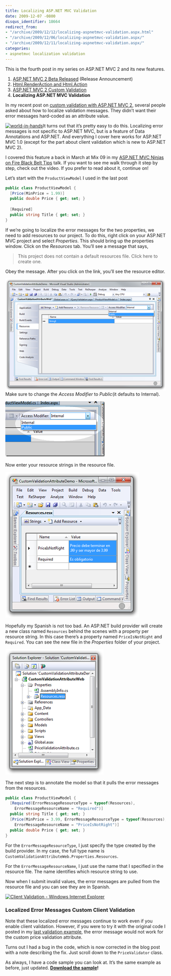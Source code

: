 ```yaml
---
title: Localizing ASP.NET MVC Validation
date: 2009-12-07 -0800
disqus_identifier: 18664
redirect_from:
- "/archive/2009/12/12/localizing-aspnetmvc-validation.aspx.html"
- "/archive/2009/12/06/localizing-aspnetmvc-validation.aspx/"
- "/archive/2009/12/11/localizing-aspnetmvc-validation.aspx/"
categories:
- aspnetmvc localization validation
---
```


This is the fourth post in my series on ASP.NET MVC 2 and its new
features.

1.  [ASP.NET MVC 2 Beta
    Released](https://haacked.com/archive/2009/11/17/asp.net-mvc-2-beta-released.aspx "Release Announcement")
    (Release Announcement)
2.  [Html.RenderAction and
    Html.Action](https://haacked.com/archive/2009/11/18/aspnetmvc2-render-action.aspx "Html.RenderAction and Html.Action")
3.  [ASP.NET MVC 2 Custom
    Validation](https://haacked.com/archive/2009/11/19/aspnetmvc2-custom-validation.aspx "ASP.NET MVC 2 Custom Validation")
4.  **Localizing ASP.NET MVC Validation**

In my recent post on [custom validation with ASP.NET MVC
2](https://haacked.com/archive/2009/11/19/aspnetmvc2-custom-validation.aspx "Custom Validation with ASP.NET MVC 2"),
several people asked about how to localize validation messages. They
didn’t want their error messages hard-coded as an attribute value.

[![world-in-hands](https://haacked.com/images/haacked_com/WindowsLiveWriter/LocalizingASP.NETMVCValidation_C004/world-in-hands_3.jpg "world-in-hands")](http://www.sxc.hu/browse.phtml?f=view&id=1035531 "Holding Earth 1 by flaivoloka on stock.xchng")It
turns out that it’s pretty easy to do this. Localizing error messages is
not specific to ASP.NET MVC, but is a feature of Data Annotations and
ASP.NET. And everything I cover here works for ASP.NET MVC 1.0 (except
for the part about client validation which is new to ASP.NET MVC 2).

I covered this feature a back in March at Mix 09 in my [ASP.NET MVC
Ninjas on Fire Black Belt
Tips](http://sessions.visitmix.com/MIX09/T44F "Mix Sessions") talk. If
you want to see me walk through it step by step, check out the video. If
you prefer to read about it, continue on!

Let’s start with the `ProductViewModel` I used in the last post

```csharp
public class ProductViewModel {
  [Price(MinPrice = 1.99)]
  public double Price { get; set; }

  [Required]
  public string Title { get; set; }
}
```

If we’re going to localize the error messages for the two properties, we
need to add resources to our project. To do this, right click on your
ASP.NET MVC project and select *Properties*. This should bring up the
properties window. Click on the *Resources* tab. You’ll see a message
that says,

> This project does not contain a default resources file. Click here to
> create one.

Obey the message. After you click on the link, you’ll see the resource
editor.

[![resources-tab](/images/haacked_com/WindowsLiveWriter/LocalizingASP.NETMVCValidation_1194E/resources-tab_4.png "resources-tab")](/images/haacked_com/WindowsLiveWriter/LocalizingASP.NETMVCValidation_1194E/resources-tab_4.png)
Make sure to change the *Access Modifier* to *Public*(it defaults to
Internal).

![resources-tab-access-modifier](/images/haacked_com/WindowsLiveWriter/LocalizingASP.NETMVCValidation_1194E/resources-tab-access-modifier_3.png "resources-tab-access-modifier")

Now enter your resource strings in the resource file.

![resource-file](/images/haacked_com/WindowsLiveWriter/LocalizingASP.NETMVCValidation_1194E/resource-file_3.png "resource-file")

Hopefully my Spanish is not too bad. An ASP.NET build provider will
create a new class named `Resources` behind the scenes with a property
per resource string. In this case there’s a property named
`PriceIsNotRight` and `Required`. You can see the new file in the
*Properties* folder of your project.

![solution-with-resources](/images/haacked_com/WindowsLiveWriter/LocalizingASP.NETMVCValidation_1194E/solution-with-resources_3.png "solution-with-resources")

The next step is to annotate the model so that it pulls the error
messages from the resources.

```csharp
public class ProductViewModel {
  [Required(ErrorMessageResourceType = typeof(Resources),
    ErrorMessageResourceName = "Required")]
  public string Title { get; set; }
  [Price(MinPrice = 3.99, ErrorMessageResourceType = typeof(Resources),
    ErrorMessageResourceName = "PriceIsNotRight")]
  public double Price { get; set; }
}
```

For the `ErrorMessageResourceType`, I just specify the type created by
the build provider. In my case, the full type name is
`CustomValidationAttributeWeb.Properties.Resources`.

For the `ErrorMessageResourceName`, I just use the name that I specified
in the resource file. The name identifies which resource string to use.

Now when I submit invalid values, the error messages are pulled from the
resource file and you can see they are in Spanish.

[![Client Validation - Windows Internet
Explorer](/images/haacked_com/WindowsLiveWriter/LocalizingASP.NETMVCValidation_1194E/Client%20Validation%20-%20Windows%20Internet%20Explorer_thumb.png "Client Validation - Windows Internet Explorer")](/images/haacked_com/WindowsLiveWriter/LocalizingASP.NETMVCValidation_1194E//images/haacked_com/WindowsLiveWriter/LocalizingASP.NETMVCValidation_1194E/)

### Localized Error Messages Custom Client Validation

Note that these localized error messages continue to work even if you
enable client validation. However, if you were to try it with the
original code I posted in my [last validation
example](https://haacked.com/archive/2009/11/19/aspnetmvc2-custom-validation.aspx "ASP.NET MVC 2 Custom Validation"),
the error message would not work for the custom price validation
attribute.

Turns out I had a bug in the code, which is now corrected in the blog
post with a note describing the fix. Just scroll down to the
`PriceValidator` class.

As always, I have a code sample you can look at. It’s the same example
as before, just updated. **[Download the
sample](https://haacked.com/code/CustomValidationAttributeDemo.zip "Validation Sample App")!**

